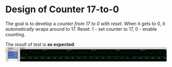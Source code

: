 # Design of Counter 17-to-0

The goal is to develop a *counter from 17 to 0 with reset*. When it gets to 0, it *automatically* wraps around to 17. Reset: 1 - set counter to 17, 0 - enable counting.

The *result* of test is **as expected**:
![](test_result.png)